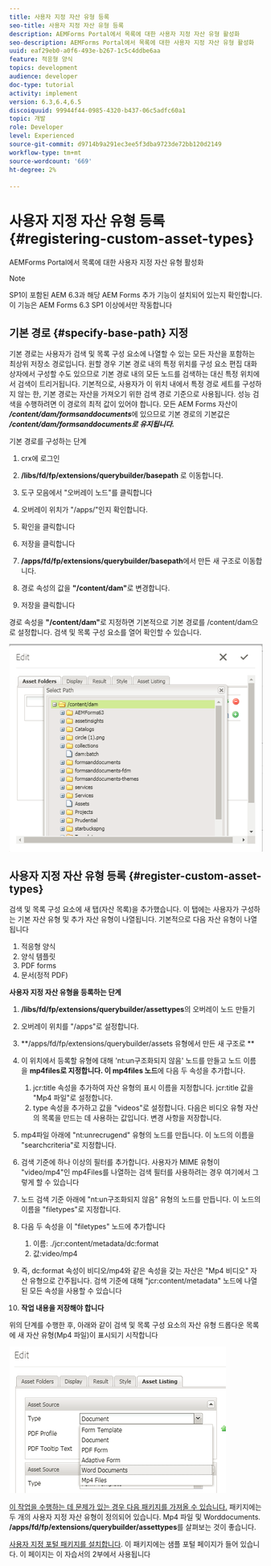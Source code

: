 ```yaml
---
title: 사용자 지정 자산 유형 등록
seo-title: 사용자 지정 자산 유형 등록
description: AEMForms Portal에서 목록에 대한 사용자 지정 자산 유형 활성화
seo-description: AEMForms Portal에서 목록에 대한 사용자 지정 자산 유형 활성화
uuid: eaf29eb0-a0f6-493e-b267-1c5c4ddbe6aa
feature: 적응형 양식
topics: development
audience: developer
doc-type: tutorial
activity: implement
version: 6.3,6.4,6.5
discoiquuid: 99944f44-0985-4320-b437-06c5adfc60a1
topic: 개발
role: Developer
level: Experienced
source-git-commit: d9714b9a291ec3ee5f3dba9723de72bb120d2149
workflow-type: tm+mt
source-wordcount: '669'
ht-degree: 2%

---
```



# 사용자 지정 자산 유형 등록 {#registering-custom-asset-types}

AEMForms Portal에서 목록에 대한 사용자 지정 자산 유형 활성화

>[!NOTE]
>
>SP1이 포함된 AEM 6.3과 해당 AEM Forms 추가 기능이 설치되어 있는지 확인합니다. 이 기능은 AEM Forms 6.3 SP1 이상에서만 작동합니다

## 기본 경로 {#specify-base-path} 지정

기본 경로는 사용자가 검색 및 목록 구성 요소에 나열할 수 있는 모든 자산을 포함하는 최상위 저장소 경로입니다. 원할 경우 기본 경로 내의 특정 위치를 구성 요소 편집 대화 상자에서 구성할 수도 있으므로 기본 경로 내의 모든 노드를 검색하는 대신 특정 위치에서 검색이 트리거됩니다. 기본적으로, 사용자가 이 위치 내에서 특정 경로 세트를 구성하지 않는 한, 기본 경로는 자산을 가져오기 위한 검색 경로 기준으로 사용됩니다. 성능 검색을 수행하려면 이 경로의 최적 값이 있어야 합니다. 모든 AEM Forms 자산이 **_/content/dam/formsanddocuments_**&#x200B;에 있으므로 기본 경로의 기본값은 **_/content/dam/formsanddocuments로 유지됩니다._**

기본 경로를 구성하는 단계

1. crx에 로그인
1. **/libs/fd/fp/extensions/querybuilder/basepath** 로 이동합니다.

1. 도구 모음에서 &quot;오버레이 노드&quot;를 클릭합니다
1. 오버레이 위치가 &quot;/apps/&quot;인지 확인합니다.
1. 확인을 클릭합니다
1. 저장을 클릭합니다
1. **/apps/fd/fp/extensions/querybuilder/basepath**&#x200B;에서 만든 새 구조로 이동합니다.

1. 경로 속성의 값을 **&quot;/content/dam&quot;**&#x200B;로 변경합니다.
1. 저장을 클릭합니다

경로 속성을 **&quot;/content/dam&quot;**&#x200B;로 지정하면 기본적으로 기본 경로를 /content/dam으로 설정합니다. 검색 및 목록 구성 요소를 열어 확인할 수 있습니다.

![바세패스](assets/basepath.png)

## 사용자 지정 자산 유형 등록 {#register-custom-asset-types}

검색 및 목록 구성 요소에 새 탭(자산 목록)을 추가했습니다. 이 탭에는 사용자가 구성하는 기본 자산 유형 및 추가 자산 유형이 나열됩니다. 기본적으로 다음 자산 유형이 나열됩니다

1. 적응형 양식
1. 양식 템플릿
1. PDF forms
1. 문서(정적 PDF)

**사용자 지정 자산 유형을 등록하는 단계**

1. **/libs/fd/fp/extensions/querybuilder/assettypes**&#x200B;의 오버레이 노드 만들기

1. 오버레이 위치를 &quot;/apps&quot;로 설정합니다.
1. **/apps/fd/fp/extensions/querybuilder/assets 유형에서 만든 새 구조로 **

1. 이 위치에서 등록할 유형에 대해 &#39;nt:un구조화되지 않음&#39; 노드를 만들고 노드 이름을 **mp4files로 지정합니다. 이 mp4files 노드**&#x200B;에 다음 두 속성을 추가합니다.

   1. jcr:title 속성을 추가하여 자산 유형의 표시 이름을 지정합니다. jcr:title 값을 &quot;Mp4 파일&quot;로 설정합니다.
   1. type 속성을 추가하고 값을 &quot;videos&quot;로 설정합니다. 다음은 비디오 유형 자산의 목록을 만드는 데 사용하는 값입니다. 변경 사항을 저장합니다.

1. mp4파일 아래에 &quot;nt:unrecrugend&quot; 유형의 노드를 만듭니다. 이 노드의 이름을 &quot;searchcriteria&quot;로 지정합니다.
1. 검색 기준에 하나 이상의 필터를 추가합니다. 사용자가 MIME 유형이 &quot;video/mp4&quot;인 mp4Files를 나열하는 검색 필터를 사용하려는 경우 여기에서 그렇게 할 수 있습니다
1. 노드 검색 기준 아래에 &quot;nt:un구조화되지 않음&quot; 유형의 노드를 만듭니다. 이 노드의 이름을 &quot;filetypes&quot;로 지정합니다.
1. 다음 두 속성을 이 &quot;filetypes&quot; 노드에 추가합니다

   1. 이름: ./jcr:content/metadata/dc:format
   1. 값:video/mp4

1. 즉, dc:format 속성이 비디오/mp4와 같은 속성을 갖는 자산은 &quot;Mp4 비디오&quot; 자산 유형으로 간주됩니다. 검색 기준에 대해 &quot;jcr:content/metadata&quot; 노드에 나열된 모든 속성을 사용할 수 있습니다

1. **작업 내용을 저장해야 합니다**

위의 단계를 수행한 후, 아래와 같이 검색 및 목록 구성 요소의 자산 유형 드롭다운 목록에 새 자산 유형(Mp4 파일)이 표시되기 시작합니다

![mp4파일](assets/mp4files.png)

[이 작업을 수행하는 데 문제가 있는 경우 다음 패키지를 가져올 수 있습니다.](assets/assettypeskt1.zip) 패키지에는 두 개의 사용자 지정 자산 유형이 정의되어 있습니다. Mp4 파일 및 Worddocuments. **/apps/fd/fp/extensions/querybuilder/assettypes**&#x200B;를 살펴보는 것이 좋습니다.

[사용자 지정 포털 패키지를 설치합니다](assets/customportalpage.zip). 이 패키지에는 샘플 포털 페이지가 들어 있습니다. 이 페이지는 이 자습서의 2부에서 사용됩니다


